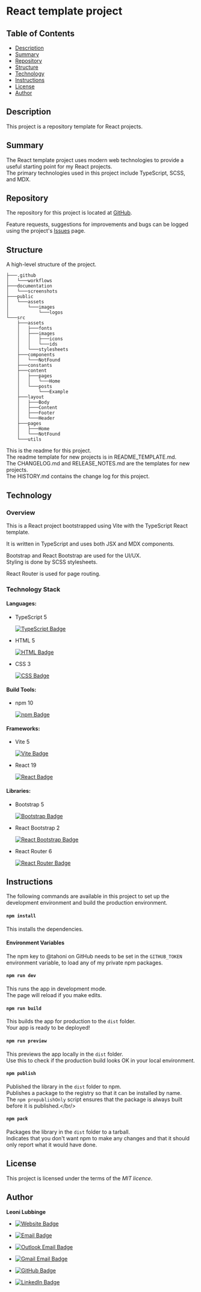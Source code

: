 # React template project

## Table of Contents
- [Description](#description)
- [Summary](#summary)
- [Repository](#repository)
- [Structure](#structure)
- [Technology](#technology)
- [Instructions](#instructions)
- [License](#license)
- [Author](#author)

## Description
This project is a repository template for React projects.

## Summary
The React template project uses modern web technologies
to provide a useful starting point for my React projects.<br/>
The primary technologies used in this project include TypeScript, SCSS, and MDX.

## Repository
The repository for this project is located at
[GitHub](https://github.com/tahoni/template-react).

Feature requests, suggestions for improvements and bugs can be
logged using the
project's [Issues](https://github.com/tahoni/template-react/issues) page.

## Structure
A high-level structure of the project.

```text
├───.github
│   └───workflows
├───documentation
│   └───screenshots
├───public
│   └───assets
│       └───images
│           └───logos
└───src
    ├───assets
    │   ├───fonts
    │   ├───images
    │   │   ├───icons
    │   │   └───ids
    │   └───stylesheets
    ├───components
    │   └───NotFound
    ├───constants
    ├───content
    │   ├───pages
    │   │   └───Home
    │   └───posts
    │       └───Example
    ├───layout
    │   ├───Body
    │   ├───Content
    │   ├───Footer
    │   └───Header
    ├───pages
    │   ├───Home
    │   └───NotFound
    └───utils
```

This is the readme for this project.<br/> 
The readme template for new projects is in README_TEMPLATE.md.<br/>
The CHANGELOG.md and RELEASE_NOTES.md are the templates for new projects.<br/>
The HISTORY.md contains the change log for this project.<br/>

## Technology

### Overview
This is a React project bootstrapped using Vite with the TypeScript React
template.

It is written in TypeScript and uses both JSX and MDX components.

Bootstrap and React Bootstrap are used for the UI/UX.<br/>
Styling is done by SCSS stylesheets.

React Router is used for page routing.

### Technology Stack

#### Languages:

- TypeScript 5

  [![TypeScript Badge](https://img.shields.io/badge/TypeScript-3178C6?logo=typescript&logoColor=white)](https://www.typescriptlang.org/)

- HTML 5

  [![HTML Badge](https://img.shields.io/badge/HTML-E34F26?logo=html5&logoColor=white)](https://www.w3.org/)

- CSS 3

  [![CSS Badge](https://img.shields.io/badge/CSS-1572B6?logo=css3)](https://www.w3.org/)

#### Build Tools:

- npm 10

  [![npm Badge](https://img.shields.io/badge/npm-CB3837?logo=npm)](https://www.npmjs.com/)

#### Frameworks:

- Vite 5

  [![Vite Badge](https://img.shields.io/badge/Vite-646CFF?logo=vite&logoColor=white)](https://vitejs.dev/)

- React 19

  [![React Badge](https://img.shields.io/badge/React-CB3837?logo=react)](https://react.dev/)

#### Libraries:

- Bootstrap 5

  [![Bootstrap Badge](https://img.shields.io/badge/Bootstrap-7952B3?logo=bootstrap&logoColor=white)](https://getbootstrap.com/)

- React Bootstrap 2

  [![React Bootstrap Badge](https://img.shields.io/badge/React_Bootstrap-7952B3?logo=bootstrap&logoColor=white)](https://react-bootstrap.github.io/)

- React Router 6

  [![React Router Badge](https://img.shields.io/badge/React_Router-CB3837?logo=react&logoColor=white)](https://reactrouter.com/en/main)

## Instructions

The following commands are available in this project
to set up the development environment
and build the production environment.

#### `npm install`

This installs the dependencies.

#### Environment Variables

The npm key to @tahoni on GitHub needs
to be set in the ````GITHUB_TOKEN```` environment variable,
to load any of my private npm packages.

#### `npm run dev`

This runs the app in development mode.<br/>
The page will reload if you make edits.

#### `npm run build`

This builds the app for production to the `dist` folder.<br/>
Your app is ready to be deployed!

#### `npm run preview`

This previews the app locally in the `dist` folder.<br/>
Use this to check if the production build looks OK in your local environment.

#### `npm publish`

Published the library in the `dist` folder to npm.<br/>
Publishes a package to the registry so that it can be installed by name.<br/>
The `npm prepublishOnly` script ensures that the package is always built
before it is published.</br/>

#### `npm pack`

Packages the library in the `dist` folder to a tarball.<br/>
Indicates that you don't want npm to make any changes and that it
should only report what it would have done.

## License
This project is licensed under the terms of the _MIT licence_.

## Author
**Leoni Lubbinge**

- [![Website Badge](https://custom-icon-badges.demolab.com/badge/https%3A%2F%2Ftahoni.info-blue?logo=file-code)](https://www.tahoni.info)
- [![Email Badge](https://custom-icon-badges.demolab.com/badge/leonil%40tahoni.info-blue?logo=mail)](mailto:leonil@tahoni.info)


- [![Outlook Email Badge](https://custom-icon-badges.demolab.com/badge/tahoni%40outlook.com-blue.svg?logo=mail)](mailto:tahoni@outlook.com)
- [![Gmail Email Badge](https://img.shields.io/badge/tahoni%40gmail.com-blue?logo=gmail)](mailto:tahoni@gmail.com)
- [![GitHub Badge](https://img.shields.io/badge/Leoni_Lubbinge-blue?logo=github)](https://github.com/tahoni)
- [![LinkedIn Badge](https://custom-icon-badges.demolab.com/badge/Leoni_Lubbinge-blue.svg?logoSource=feather&logo=linkedin)](https://www.linkedin.com/in/leoni-lubbinge-06066b16/)
